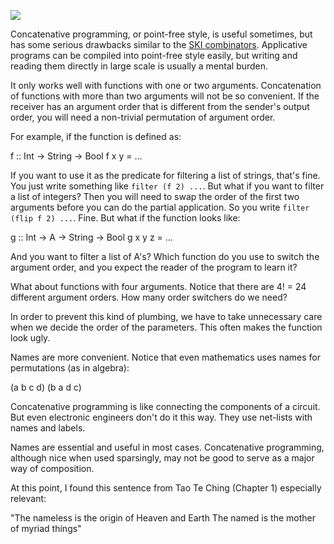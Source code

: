 ![](https://substackcdn.com/image/fetch/w_1456,c_limit,f_auto,q_auto:good,fl_progressive:steep/https%3A%2F%2Fbucketeer-e05bbc84-baa3-437e-9518-adb32be77984.s3.amazonaws.com%2Fpublic%2Fimages%2F9c06c6af-7e74-480d-939b-716580595c4e_250x250.jpeg)

<span>Concatenative programming, or point-free style, is useful sometimes, but has some serious drawbacks similar to the</span> [SKI combinators](http://en.wikipedia.org/wiki/SKI_combinator_calculus)<span>. Applicative programs can be compiled into point-free style easily, but writing and reading them directly in large scale is usually a mental burden.</span>

It only works well with functions with one or two arguments. Concatenation of functions with more than two arguments will not be so convenient. If the receiver has an argument order that is different from the sender's output order, you will need a non-trivial permutation of argument order.

For example, if the function is defined as:

f :: Int -> String -> Bool
f x y = ...

<span>If you want to use it as the predicate for filtering a list of strings, that's fine. You just write something like</span> `filter (f 2) ...`<span>. But what if you want to filter a list of integers? Then you will need to swap the order of the first two arguments before you can do the partial application. So you write</span> `filter (flip f 2) ...`<span>. Fine. But what if the function looks like:</span>

g :: Int -> A -> String -> Bool
g x y z = ...

And you want to filter a list of A's? Which function do you use to switch the argument order, and you expect the reader of the program to learn it?

What about functions with four arguments. Notice that there are 4! = 24 different argument orders. How many order switchers do we need?

In order to prevent this kind of plumbing, we have to take unnecessary care when we decide the order of the parameters. This often makes the function look ugly.

Names are more convenient. Notice that even mathematics uses names for permutations (as in algebra):

(a b c d)
(b a d c)

Concatenative programming is like connecting the components of a circuit. But even electronic engineers don't do it this way. They use net-lists with names and labels.

Names are essential and useful in most cases. Concatenative programming, although nice when used sparsingly, may not be good to serve as a major way of composition.

At this point, I found this sentence from Tao Te Ching (Chapter 1) especially relevant:

"The nameless is the origin of Heaven and Earth The named is the mother of myriad things"
